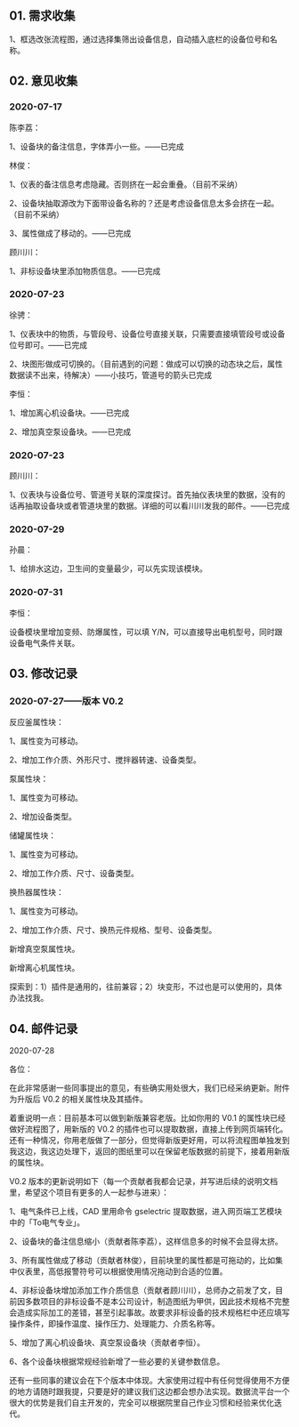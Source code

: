## 01. 需求收集

1、框选改张流程图，通过选择集筛出设备信息，自动插入底栏的设备位号和名称。

## 02. 意见收集

### 2020-07-17

陈李荔：

1、设备块的备注信息，字体弄小一些。——已完成

林俊：

1、仪表的备注信息考虑隐藏。否则挤在一起会重叠。（目前不采纳）

2、设备块抽取源改为下面带设备名称的？还是考虑设备信息太多会挤在一起。（目前不采纳）

3、属性做成了移动的。——已完成

顾川川：

1、非标设备块里添加物质信息。——已完成

### 2020-07-23

徐骋：

1、仪表块中的物质，与管段号、设备位号直接关联，只需要直接填管段号或设备位号即可。——已完成

2、块图形做成可切换的。（目前遇到的问题：做成可以切换的动态块之后，属性数据读不出来，待解决）——小技巧，管道号的箭头已完成

李恒：

1、增加离心机设备块。——已完成

2、增加真空泵设备块。——已完成

### 2020-07-23

顾川川：

1、仪表块与设备位号、管道号关联的深度探讨。首先抽仪表块里的数据，没有的话再抽取设备块或者管道块里的数据。详细的可以看川川发我的邮件。——已完成

### 2020-07-29

孙晨：

1、给排水这边，卫生间的变量最少，可以先实现该模块。

### 2020-07-31

李恒：

设备模块里增加变频、防爆属性，可以填 Y/N，可以直接导出电机型号，同时跟设备电气条件关联。

## 03. 修改记录

### 2020-07-27——版本 V0.2

反应釜属性块：

1、属性变为可移动。

2、增加工作介质、外形尺寸、搅拌器转速、设备类型。

泵属性块：

1、属性变为可移动。

2、增加设备类型。

储罐属性块：

1、属性变为可移动。

2、增加工作介质、尺寸、设备类型。

换热器属性块：

1、属性变为可移动。

2、增加工作介质、尺寸、换热元件规格、型号、设备类型。

新增真空泵属性块。

新增离心机属性块。

探索到：1）插件是通用的，往前兼容；2）块变形，不过也是可以使用的，具体办法找我。

## 04. 邮件记录

2020-07-28

各位：

在此非常感谢一些同事提出的意见，有些确实用处很大，我们已经采纳更新。附件为升版后 V0.2 的相关属性块及其插件。

着重说明一点：目前基本可以做到新版兼容老版。比如你用的 V0.1 的属性块已经做好流程图了，用新版的 V0.2 的插件也可以提取数据，直接上传到网页端转化。还有一种情况，你用老版做了一部分，但觉得新版更好用，可以将流程图单独发到我这边，我这边处理下，返回的图纸里可以在保留老版数据的前提下，接着用新版的属性块。

V0.2 版本的更新说明如下（每一个贡献者我都会记录，并写进后续的说明文档里，希望这个项目有更多的人一起参与进来）：

1、电气条件已上线，CAD 里用命令 gselectric 提取数据，进入网页端工艺模块中的「To电气专业」。

2、设备块的备注信息缩小（贡献者陈李荔），这样信息多的时候不会显得太挤。

3、所有属性做成了移动（贡献者林俊），目前块里的属性都是可拖动的，比如集中仪表里，高低报警符号可以根据使用情况拖动到合适的位置。

4、非标设备块增加添加工作介质信息（贡献者顾川川），总师办之前发了文，目前因多数项目的非标设备不是本公司设计，制造图纸为甲供，因此技术规格不完整会造成实际加工的差错，甚至引起事故。故要求非标设备的技术规格栏中还应填写操作条件，即操作温度、操作压力、处理能力、介质名称等。

5、增加了离心机设备块、真空泵设备块（贡献者李恒）。

6、各个设备块根据常规经验新增了一些必要的关键参数信息。

还有一些同事的建议会在下个版本中体现。大家使用过程中有任何觉得使用不方便的地方请随时跟我提，只要是好的建议我们这边都会想办法实现。数据流平台一个很大的优势是我们自主开发的，完全可以根据院里自己作业习惯和经验来优化迭代。